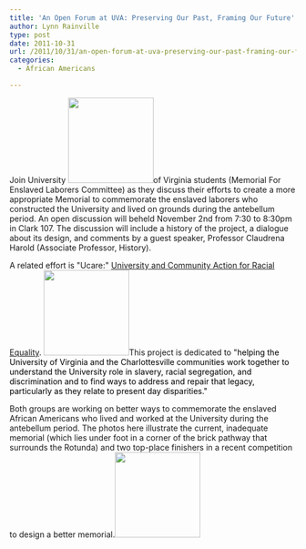 ```yaml
---
title: 'An Open Forum at UVA: Preserving Our Past, Framing Our Future'
author: Lynn Rainville
type: post
date: 2011-10-31
url: /2011/10/31/an-open-forum-at-uva-preserving-our-past-framing-our-future/
categories:
  - African Americans

---
```

Join University [<img class="alignleft size-thumbnail wp-image-315" title="Memorial to Slavery at UVA (existing)" src="http://www.locohistory.org/blog/albemarle/wp-content/uploads/2011/10/uvaslavery_memorial-150x150.jpg" alt="" width="150" height="150" />][1]of Virginia students (Memorial For Enslaved Laborers Committee) as they discuss their efforts to create a more appropriate Memorial to commemorate the enslaved laborers who constructed the University and lived on grounds during the antebellum period. An open discussion will beheld November 2nd from 7:30 to 8:30pm in Clark 107. The discussion will include a history of the project, a dialogue about its design, and comments by a guest speaker, Professor Claudrena Harold (Associate Professor, History).

A related effort is "Ucare:" [University and Community Action for Racial Equality][2]. [<img class="aligncenter size-thumbnail wp-image-317" title="First Place Winner - memorial competition" src="http://www.locohistory.org/blog/albemarle/wp-content/uploads/2011/10/uvaslavery_firstplacememorial-150x150.jpg" alt="" width="150" height="150" />][3]This project is dedicated to "<span style="color: #000000;">helping the University of Virginia and the Charlottesville communities work together to understand the University role in slavery, racial segregation, and discrimination and to find ways to address and repair that legacy, particularly as they relate to present day disparities."</span>

Both groups are working on better ways to commemorate the enslaved African Americans who lived and worked at the University during the antebellum period. The photos here illustrate the current, inadequate memorial (which lies under foot in a corner of the brick pathway that surrounds the Rotunda) and two top-place finishers in a recent competition to design a better memorial.[<img class="alignright size-thumbnail wp-image-318" title="Second Place Winner - Memorial Competition" src="http://www.locohistory.org/blog/albemarle/wp-content/uploads/2011/10/uvaslavery_secondplacememorial-150x150.jpg" alt="" width="150" height="150" />][4]

 [1]: http://www.locohistory.org/blog/albemarle/wp-content/uploads/2011/10/uvaslavery_memorial.jpg
 [2]: http://pages.shanti.virginia.edu/ucare/
 [3]: http://www.locohistory.org/blog/albemarle/wp-content/uploads/2011/10/uvaslavery_firstplacememorial.jpg
 [4]: http://www.locohistory.org/blog/albemarle/wp-content/uploads/2011/10/uvaslavery_secondplacememorial.jpg

